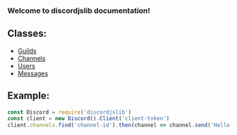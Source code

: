 ### Welcome to discordjslib documentation!

## Classes:  

- [Guilds](https://github.com/discordjslib/discordjslib/blob/main/Documentation/Classes/Guilds.md)  
- [Channels](https://github.com/discordjslib/discordjslib/blob/main/Documentation/Classes/Channels.md)  
- [Users](https://github.com/discordjslib/discordjslib/blob/main/Documentation/Classes/Users.md)  
- [Messages](https://github.com/discordjslib/discordjslib/blob/main/Documentation/Classes/Messages.md)


## Example: 
```js
const Discord = require('discordjslib')
const client = new Discord().Client('client-token')
client.channels.find('channel-id').then(channel => channel.send('Hello World!'))
```
